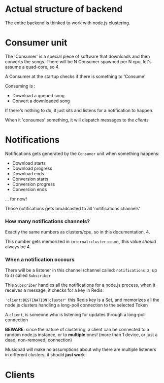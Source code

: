 Actual structure of backend
===========================

The entire backend is thinked to work with node.js clustering.

Consumer unit
=============

The 'Consumer' is a special piece of software that downloads and then converts the songs.
There will be N Consumer spawned per N cpu, let's assume a quad-core, so 4.

A Consumer at the startup checks if there is something to 'Consume'

Consuming is :

  * Download a queued song
  * Convert a downloaded song

If there's nothing to do, it just sits and listens for a notification to happen.

When it 'consumes' something, it will dispatch messages to the _clients_


Notifications
=============

Notifications gets generated by the `Consumer` unit when something happens:

  * Download starts
  * Download progress
  * Download ends
  * Conversion starts
  * Conversion progress
  * Conversion ends

  ... for now!

Those notifications gets broadcasted to all 'notifications channels'

### How many notifications channels?
Exactly the same numbers as clusters/cpu, so in this documentation, 4.

This number gets memorized in `internal:cluster:count`, this value _should_ always be 4.

### When a notification occours
There will be a listener in this channel (channel called: `notifications:2`, up to `4`) called `Subscriber`

This `Subscriber` handles all the notifications for a node.js process, when it receives a message,
it checks for a key in Redis:

`'client:DESTINATION:cluster'` this Redis key is a Set, and memorizes all the node.js clusters handling
a long-poll connection to the selected Token

A `client`, is someone who is listening for updates through a long-poll connection

**BEWARE**: since the nature of clustering, a client can be connected to a random node.js instance,
or to **multiple** ones! (more than 1 device, or just a dead, non-removed, connection)

Musicpad will make no assumptions about why there are multiple listeners in different clusters, it
should **just work**


Clients
=======


